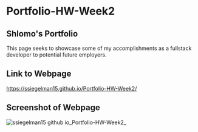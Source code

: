 # Portfolio-HW-Week2

## Shlomo's Portfolio

This page seeks to showcase some of my accomplishments as a fullstack developer to potential future employers.

## Link to Webpage

https://ssiegelman15.github.io/Portfolio-HW-Week2/

## Screenshot of Webpage

![ssiegelman15 github io_Portfolio-HW-Week2_](https://user-images.githubusercontent.com/70458726/156772982-29045ad3-6442-4973-bf2d-276a5f8f0c13.png)
